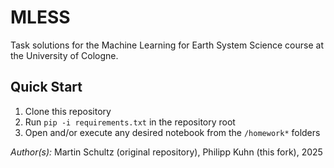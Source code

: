 # MLESS

Task solutions for the Machine Learning for Earth System Science course at the University of Cologne.

## Quick Start

1. Clone this repository
2. Run `pip -i requirements.txt` in the repository root
3. Open and/or execute any desired notebook from the `/homework*` folders

_Author(s):_ Martin Schultz (original repository), Philipp Kuhn (this fork), 2025